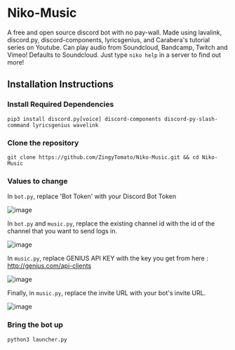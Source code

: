 # Niko-Music

A free and open source discord bot with no pay-wall. Made using lavalink, discord.py, discord-components, lyricsgenius, and Carabera's tutorial series on Youtube. Can play audio from Soundcloud, Bandcamp, Twitch and Vimeo! Defaults to Soundcloud. Just type `niko help` in a server to find out more!

## Installation Instructions

### Install Required Dependencies

`pip3 install discord.py[voice] discord-components discord-py-slash-command lyricsgenius wavelink`

### Clone the repository 

` git clone https://github.com/ZingyTomato/Niko-Music.git && cd Niko-Music `

### Values to change

In `bot.py`, replace 'Bot Token' with your Discord Bot Token

![image](https://user-images.githubusercontent.com/79736973/146800132-a759f91b-ab23-4917-90a2-3a6bc8181157.png)

In `bot.py` and `music.py`, replace the existing channel id with the id of the channel that you want to send logs in.

![image](https://user-images.githubusercontent.com/79736973/146800248-b1998744-75af-4962-935f-5eea0c896a74.png)

In `music.py`, replace GENIUS API KEY with the key you get from here : http://genius.com/api-clients

![image](https://user-images.githubusercontent.com/79736973/146800764-0bb75ca1-b5dc-437a-b1fa-5d22c50fa8a2.png)

Finally, in `music.py`, replace the invite URL with your bot's invite URL.

![image](https://user-images.githubusercontent.com/79736973/146800875-2499a93e-643c-40b4-9a47-232e311d4d95.png)

### Bring the bot up

`python3 launcher.py`

